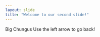 ```yaml
---
layout: slide
title: "Welcome to our second slide!"
---
```

Big Chungus
Use the left arrow to go back!
